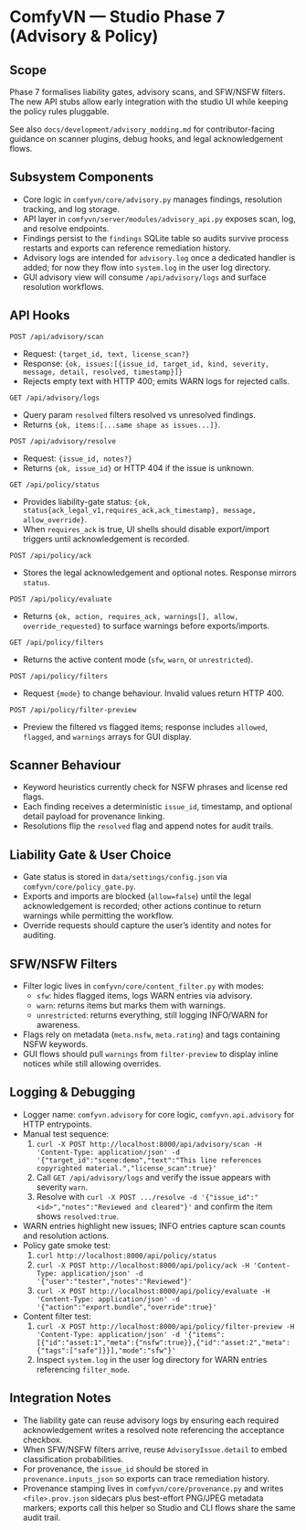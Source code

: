 ComfyVN — Studio Phase 7 (Advisory & Policy)
============================================

Scope
-----
Phase 7 formalises liability gates, advisory scans, and SFW/NSFW filters. The new API stubs allow early integration with the studio UI while keeping the policy rules pluggable.

See also `docs/development/advisory_modding.md` for contributor-facing guidance on scanner plugins, debug hooks, and legal acknowledgement flows.

Subsystem Components
--------------------
- Core logic in `comfyvn/core/advisory.py` manages findings, resolution tracking, and log storage.
- API layer in `comfyvn/server/modules/advisory_api.py` exposes scan, log, and resolve endpoints.
- Findings persist to the `findings` SQLite table so audits survive process restarts and exports can reference remediation history.
- Advisory logs are intended for `advisory.log` once a dedicated handler is added; for now they flow into `system.log` in the user log directory.
- GUI advisory view will consume `/api/advisory/logs` and surface resolution workflows.

API Hooks
---------
`POST /api/advisory/scan`
  - Request: `{target_id, text, license_scan?}`
  - Response: `{ok, issues:[{issue_id, target_id, kind, severity, message, detail, resolved, timestamp}]}`
  - Rejects empty text with HTTP 400; emits WARN logs for rejected calls.

`GET /api/advisory/logs`
  - Query param `resolved` filters resolved vs unresolved findings.
  - Returns `{ok, items:[...same shape as issues...]}`.

`POST /api/advisory/resolve`
  - Request: `{issue_id, notes?}`
  - Returns `{ok, issue_id}` or HTTP 404 if the issue is unknown.

`GET /api/policy/status`
  - Provides liability-gate status: `{ok, status{ack_legal_v1,requires_ack,ack_timestamp}, message, allow_override}`.
  - When `requires_ack` is true, UI shells should disable export/import triggers until acknowledgement is recorded.

`POST /api/policy/ack`
  - Stores the legal acknowledgement and optional notes. Response mirrors `status`.

`POST /api/policy/evaluate`
  - Returns `{ok, action, requires_ack, warnings[], allow, override_requested}` to surface warnings before exports/imports.

`GET /api/policy/filters`
  - Returns the active content mode (`sfw`, `warn`, or `unrestricted`).

`POST /api/policy/filters`
  - Request `{mode}` to change behaviour. Invalid values return HTTP 400.

`POST /api/policy/filter-preview`
  - Preview the filtered vs flagged items; response includes `allowed`, `flagged`, and `warnings` arrays for GUI display.

Scanner Behaviour
-----------------
- Keyword heuristics currently check for NSFW phrases and license red flags.
- Each finding receives a deterministic `issue_id`, timestamp, and optional detail payload for provenance linking.
- Resolutions flip the `resolved` flag and append notes for audit trails.

Liability Gate & User Choice
---------------------------
- Gate status is stored in `data/settings/config.json` via `comfyvn/core/policy_gate.py`.
- Exports and imports are blocked (`allow=false`) until the legal acknowledgement is recorded; other actions continue to return warnings while permitting the workflow.
- Override requests should capture the user’s identity and notes for auditing.

SFW/NSFW Filters
----------------
- Filter logic lives in `comfyvn/core/content_filter.py` with modes:
  * `sfw`: hides flagged items, logs WARN entries via advisory.
  * `warn`: returns items but marks them with warnings.
  * `unrestricted`: returns everything, still logging INFO/WARN for awareness.
- Flags rely on metadata (`meta.nsfw`, `meta.rating`) and tags containing NSFW keywords.
- GUI flows should pull `warnings` from `filter-preview` to display inline notices while still allowing overrides.

Logging & Debugging
-------------------
- Logger name: `comfyvn.advisory` for core logic, `comfyvn.api.advisory` for HTTP entrypoints.
- Manual test sequence:
  1. `curl -X POST http://localhost:8000/api/advisory/scan -H 'Content-Type: application/json' -d '{"target_id":"scene:demo","text":"This line references copyrighted material.","license_scan":true}'`
  2. Call `GET /api/advisory/logs` and verify the issue appears with severity `warn`.
  3. Resolve with `curl -X POST .../resolve -d '{"issue_id":"<id>","notes":"Reviewed and cleared"}'` and confirm the item shows `resolved:true`.
- WARN entries highlight new issues; INFO entries capture scan counts and resolution actions.
- Policy gate smoke test:
  1. `curl http://localhost:8000/api/policy/status`
  2. `curl -X POST http://localhost:8000/api/policy/ack -H 'Content-Type: application/json' -d '{"user":"tester","notes":"Reviewed"}'`
  3. `curl -X POST http://localhost:8000/api/policy/evaluate -H 'Content-Type: application/json' -d '{"action":"export.bundle","override":true}'`
- Content filter test:
  1. `curl -X POST http://localhost:8000/api/policy/filter-preview -H 'Content-Type: application/json' -d '{"items":[{"id":"asset:1","meta":{"nsfw":true}},{"id":"asset:2","meta":{"tags":["safe"]}}],"mode":"sfw"}'`
  2. Inspect `system.log` in the user log directory for WARN entries referencing `filter_mode`.

Integration Notes
-----------------
- The liability gate can reuse advisory logs by ensuring each required acknowledgement writes a resolved note referencing the acceptance checkbox.
- When SFW/NSFW filters arrive, reuse `AdvisoryIssue.detail` to embed classification probabilities.
- For provenance, the `issue_id` should be stored in `provenance.inputs_json` so exports can trace remediation history.
- Provenance stamping lives in `comfyvn/core/provenance.py` and writes `<file>.prov.json` sidecars plus best-effort PNG/JPEG metadata markers; exports call this helper so Studio and CLI flows share the same audit trail.

